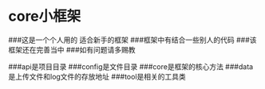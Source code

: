 # core小框架
###这是一个个人用的   适合新手的框架
###框架中有结合一些别人的代码
###该框架还在完善当中
###如有问题请多赐教
<!--160626-->
###api是项目目录
###config是文件目录
###core是框架的核心方法
###data是上传文件和log文件的存放地址
###tool是相关的工具类
